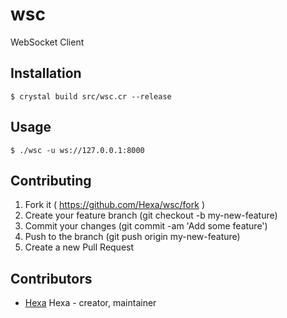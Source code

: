 # wsc

WebSocket Client

## Installation

```
$ crystal build src/wsc.cr --release
```

## Usage

```
$ ./wsc -u ws://127.0.0.1:8000
```

## Contributing

1. Fork it ( https://github.com/Hexa/wsc/fork )
2. Create your feature branch (git checkout -b my-new-feature)
3. Commit your changes (git commit -am 'Add some feature')
4. Push to the branch (git push origin my-new-feature)
5. Create a new Pull Request

## Contributors

- [Hexa](https://github.com/Hexa) Hexa - creator, maintainer
